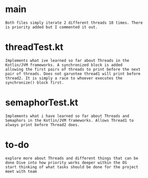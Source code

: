 # main
    Both files simply iterate 2 different threads 10 times. There
    is priority added but I commented it out.

# threadTest.kt

    Implements what ive learned so far about Threads in the 
    Kotlin/JVM frameworks. A synchronized block is added
    allowing the first pairs of threads to print before the next
    pair of threads. Does not garuntee thread1 will print before 
    thread2. It is simply a race to whoever executes the 
    synchronize() block first.

# semaphorTest.kt
    Implements what i have learned so far about Threads and
    Semaphors in the Kotlin/JVM frameworks. Allows Thread1 to
    always print before Thread2 does.

# to-do
    explore more about Threads and different things that can be
    done Dive into how priority works deeper within the OS
    start thinking of what tasks should be done for the project
    meet with team
